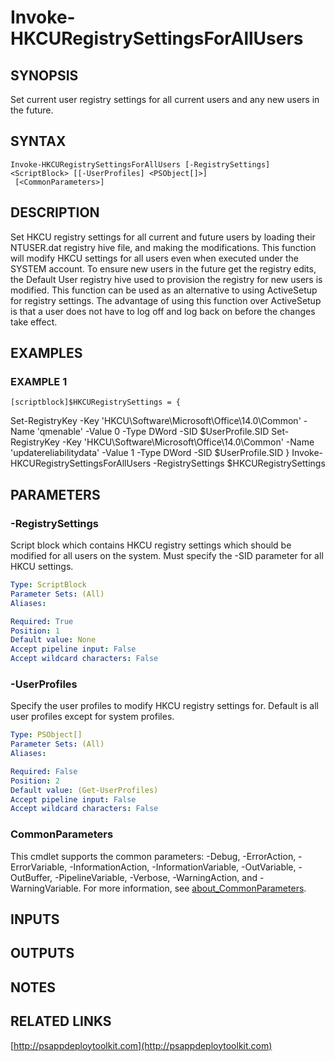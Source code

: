 ﻿---
external help file: PSAppDeployToolkit-help.xml
Module Name: PSAppDeployToolkit
online version: http://psappdeploytoolkit.com
schema: 2.0.0
---

# Invoke-HKCURegistrySettingsForAllUsers

## SYNOPSIS
Set current user registry settings for all current users and any new users in the future.

## SYNTAX

```
Invoke-HKCURegistrySettingsForAllUsers [-RegistrySettings] <ScriptBlock> [[-UserProfiles] <PSObject[]>]
 [<CommonParameters>]
```

## DESCRIPTION
Set HKCU registry settings for all current and future users by loading their NTUSER.dat registry hive file, and making the modifications.
This function will modify HKCU settings for all users even when executed under the SYSTEM account.
To ensure new users in the future get the registry edits, the Default User registry hive used to provision the registry for new users is modified.
This function can be used as an alternative to using ActiveSetup for registry settings.
The advantage of using this function over ActiveSetup is that a user does not have to log off and log back on before the changes take effect.

## EXAMPLES

### EXAMPLE 1
```
[scriptblock]$HKCURegistrySettings = {
```

Set-RegistryKey -Key 'HKCU\Software\Microsoft\Office\14.0\Common' -Name 'qmenable' -Value 0 -Type DWord -SID $UserProfile.SID
	Set-RegistryKey -Key 'HKCU\Software\Microsoft\Office\14.0\Common' -Name 'updatereliabilitydata' -Value 1 -Type DWord -SID $UserProfile.SID
}
Invoke-HKCURegistrySettingsForAllUsers -RegistrySettings $HKCURegistrySettings

## PARAMETERS

### -RegistrySettings
Script block which contains HKCU registry settings which should be modified for all users on the system.
Must specify the -SID parameter for all HKCU settings.

```yaml
Type: ScriptBlock
Parameter Sets: (All)
Aliases:

Required: True
Position: 1
Default value: None
Accept pipeline input: False
Accept wildcard characters: False
```

### -UserProfiles
Specify the user profiles to modify HKCU registry settings for.
Default is all user profiles except for system profiles.

```yaml
Type: PSObject[]
Parameter Sets: (All)
Aliases:

Required: False
Position: 2
Default value: (Get-UserProfiles)
Accept pipeline input: False
Accept wildcard characters: False
```

### CommonParameters
This cmdlet supports the common parameters: -Debug, -ErrorAction, -ErrorVariable, -InformationAction, -InformationVariable, -OutVariable, -OutBuffer, -PipelineVariable, -Verbose, -WarningAction, and -WarningVariable. For more information, see [about_CommonParameters](http://go.microsoft.com/fwlink/?LinkID=113216).

## INPUTS

## OUTPUTS

## NOTES

## RELATED LINKS

[http://psappdeploytoolkit.com](http://psappdeploytoolkit.com)

